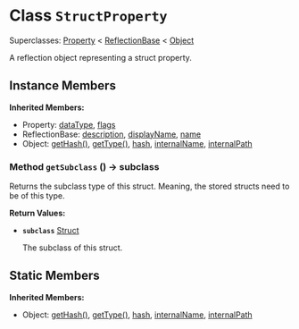 # Class <code>StructProperty</code>

Superclasses: <a href="Property.md">Property</a> < <a href="ReflectionBase.md">ReflectionBase</a> < <a href="Object.md">Object</a>

A reflection object representing a struct property.
## Instance Members
<b>Inherited Members:</b>
- Property: <a href="Property.md#dataType">dataType</a>, <a href="Property.md#flags">flags</a>
- ReflectionBase: <a href="ReflectionBase.md#description">description</a>, <a href="ReflectionBase.md#displayName">displayName</a>, <a href="ReflectionBase.md#name">name</a>
- Object: <a href="Object.md#getHash">getHash()</a>, <a href="Object.md#getType">getType()</a>, <a href="Object.md#hash">hash</a>, <a href="Object.md#internalName">internalName</a>, <a href="Object.md#internalPath">internalPath</a>
### Method <code>getSubclass</code> () → subclass
Returns the subclass type of this struct. Meaning, the stored structs need to be of this type.

<b>Return Values:</b>

- <code><b>subclass</b></code> <a href="Struct.md">Struct</a>

  The subclass of this struct.
## Static Members
<b>Inherited Members:</b>
- Object: <a href="Object.md#getHash">getHash()</a>, <a href="Object.md#getType">getType()</a>, <a href="Object.md#hash">hash</a>, <a href="Object.md#internalName">internalName</a>, <a href="Object.md#internalPath">internalPath</a>